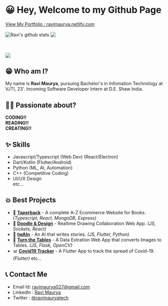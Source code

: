 # 😀 Hey, Welcome to my Github Page

[View My Portfolio : ravimaurya.netlify.com](https://ravimaurya.netlify.com)

<img align="center" src="https://github-readme-stats.anuraghazra1.vercel.app/api?username=RaviMauryaHootowl&show_icons=true&include_all_commits=true&theme=ayu-mirage" alt="Ravi's github stats" />
<img align="center" src="https://github-readme-stats.anuraghazra1.vercel.app/api/top-langs/?username=RaviMauryaHootowl&layout=compact&theme=ayu-mirage" />

<br><br>
![](https://komarev.com/ghpvc/?username=RaviMauryaHootowl&style=flat)

## 😁 Who am I?
My name is **Ravi Maurya**, pursuing Bachelor's in Infomation Technology at VJTI, 23'. Incoming Software Developer Intern at D.E. Shaw India.

## 👨‍💻 Passionate about?
**CODING!!**<br>**READING!!**<br>**CREATING!!**

## ✨ Skills
* Javascript/Typescript (Web Dev) (React/Electron)
* Dart/Kotlin (Flutter/Android)
* Python (ML, AI, Automation)
* C++ (Competitive Coding)
* UI/UX Design <br>
etc...<br>

## 💥 Best Projects
* 📑 [**Taperback**](https://github.com/RaviMauryaHootowl/taperback) - A complete A-Z Ecommerce Website for Books. *(Typescript, React, MongoDB, Express)*
* 🎨 [**Doodle & Design**](https://github.com/RaviMauryaHootowl/Doodle-Design) -  Realtime Drawing Collaboration Web App. *(JS, Sockets, React)*
* 🤖 [**twAIn**](https://github.com/RaviMauryaHootowl/twAIn) - An AI that writes stories. *(JS, Flutter, Python)*
* 📑 [**Turn the Tables**](https://github.com/RaviMauryaHootowl/Turn-The-Tables) - A Data Extration Web App that converts Images to Tables. *(JS, Flask, OpenCV)*
* 📊 [**Covid19 Tracker**](https://github.com/RaviMauryaHootowl/Covid-19-Flutter) - A Flutter App to track the spread of Covid-19. *(Flutter)*
etc...

## 📞 Contact Me
* Email Id: ravimaurya027@gmail.com
* LinkedIn : [Ravi Maurya](https://www.linkedin.com/in/ravi-maurya-575ab3122)
* Twitter : [@ravimauryatech](https://twitter.com/ravimauryatech)
